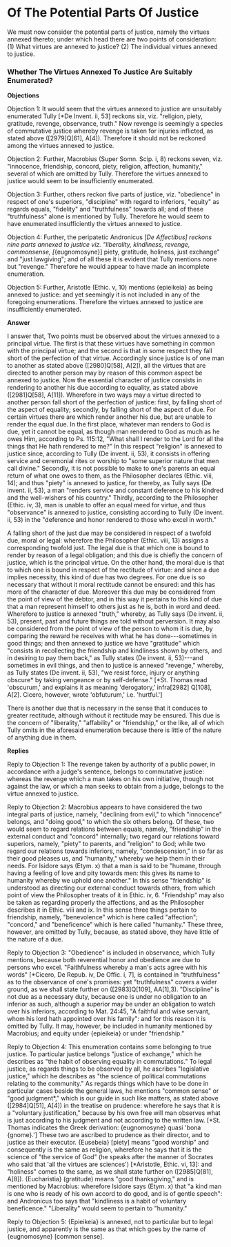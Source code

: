 # Of The Potential Parts Of Justice

We must now consider the potential parts of justice, namely the virtues annexed thereto; under which head there are two points of consideration:
(1) What virtues are annexed to justice?
(2) The individual virtues annexed to justice.
### Whether The Virtues Annexed To Justice Are Suitably Enumerated?

**Objections**

Objection 1: It would seem that the virtues annexed to justice are unsuitably enumerated Tully [*De Invent. ii, 53] reckons six, viz. "religion, piety, gratitude, revenge, observance, truth." Now revenge is seemingly a species of commutative justice whereby revenge is taken for injuries inflicted, as stated above ([2979]Q[61], A[4]). Therefore it should not be reckoned among the virtues annexed to justice.

Objection 2: Further, Macrobius (Super Somn. Scip. i, 8) reckons seven, viz. "innocence, friendship, concord, piety, religion, affection, humanity," several of which are omitted by Tully. Therefore the virtues annexed to justice would seem to be insufficiently enumerated.

Objection 3: Further, others reckon five parts of justice, viz. "obedience" in respect of one's superiors, "discipline" with regard to inferiors, "equity" as regards equals, "fidelity" and "truthfulness" towards all; and of these "truthfulness" alone is mentioned by Tully. Therefore he would seem to have enumerated insufficiently the virtues annexed to justice.

Objection 4: Further, the peripatetic Andronicus [*De Affectibus] reckons nine parts annexed to justice viz. "liberality, kindliness, revenge, commonsense, [*{eugnomosyne}] piety, gratitude, holiness, just exchange" and "just lawgiving"; and of all these it is evident that Tully mentions none but "revenge." Therefore he would appear to have made an incomplete enumeration.

Objection 5: Further, Aristotle (Ethic. v, 10) mentions {epieikeia} as being annexed to justice: and yet seemingly it is not included in any of the foregoing enumerations. Therefore the virtues annexed to justice are insufficiently enumerated.

**Answer**



I answer that, Two points must be observed about the virtues annexed to a principal virtue. The first is that these virtues have something in common with the principal virtue; and the second is that in some respect they fall short of the perfection of that virtue. Accordingly since justice is of one man to another as stated above ([2980]Q[58], A[2]), all the virtues that are directed to another person may by reason of this common aspect be annexed to justice. Now the essential character of justice consists in rendering to another his due according to equality, as stated above ([2981]Q[58], A[11]). Wherefore in two ways may a virtue directed to another person fall short of the perfection of justice: first, by falling short of the aspect of equality; secondly, by falling short of the aspect of due. For certain virtues there are which render another his due, but are unable to render the equal due. In the first place, whatever man renders to God is due, yet it cannot be equal, as though man rendered to God as much as he owes Him, according to Ps. 115:12, "What shall I render to the Lord for all the things that He hath rendered to me?" In this respect "religion" is annexed to justice since, according to Tully (De invent. ii, 53), it consists in offering service and ceremonial rites or worship to "some superior nature that men call divine." Secondly, it is not possible to make to one's parents an equal return of what one owes to them, as the Philosopher declares (Ethic. viii, 14); and thus "piety" is annexed to justice, for thereby, as Tully says (De invent. ii, 53), a man "renders service and constant deference to his kindred and the well-wishers of his country." Thirdly, according to the Philosopher (Ethic. iv, 3), man is unable to offer an equal meed for virtue, and thus "observance" is annexed to justice, consisting according to Tully (De invent. ii, 53) in the "deference and honor rendered to those who excel in worth."

A falling short of the just due may be considered in respect of a twofold due, moral or legal: wherefore the Philosopher (Ethic. viii, 13) assigns a corresponding twofold just. The legal due is that which one is bound to render by reason of a legal obligation; and this due is chiefly the concern of justice, which is the principal virtue. On the other hand, the moral due is that to which one is bound in respect of the rectitude of virtue: and since a due implies necessity, this kind of due has two degrees. For one due is so necessary that without it moral rectitude cannot be ensured: and this has more of the character of due. Moreover this due may be considered from the point of view of the debtor, and in this way it pertains to this kind of due that a man represent himself to others just as he is, both in word and deed. Wherefore to justice is annexed "truth," whereby, as Tully says (De invent. ii, 53), present, past and future things are told without perversion. It may also be considered from the point of view of the person to whom it is due, by comparing the reward he receives with what he has done---sometimes in good things; and then annexed to justice we have "gratitude" which "consists in recollecting the friendship and kindliness shown by others, and in desiring to pay them back," as Tully states (De invent. ii, 53)---and sometimes in evil things, and then to justice is annexed "revenge," whereby, as Tully states (De invent. ii, 53), "we resist force, injury or anything obscure* by taking vengeance or by self-defense." [*St. Thomas read 'obscurum,' and explains it as meaning 'derogatory,' infra[2982] Q[108], A[2]. Cicero, however, wrote 'obfuturum,' i.e. 'hurtful.']

There is another due that is necessary in the sense that it conduces to greater rectitude, although without it rectitude may be ensured. This due is the concern of "liberality," "affability" or "friendship," or the like, all of which Tully omits in the aforesaid enumeration because there is little of the nature of anything due in them.

**Replies**

Reply to Objection 1: The revenge taken by authority of a public power, in accordance with a judge's sentence, belongs to commutative justice: whereas the revenge which a man takes on his own initiative, though not against the law, or which a man seeks to obtain from a judge, belongs to the virtue annexed to justice.

Reply to Objection 2: Macrobius appears to have considered the two integral parts of justice, namely, "declining from evil," to which "innocence" belongs, and "doing good," to which the six others belong. Of these, two would seem to regard relations between equals, namely, "friendship" in the external conduct and "concord" internally; two regard our relations toward superiors, namely, "piety" to parents, and "religion" to God; while two regard our relations towards inferiors, namely, "condescension," in so far as their good pleases us, and "humanity," whereby we help them in their needs. For Isidore says (Etym. x) that a man is said to be "humane, through having a feeling of love and pity towards men: this gives its name to humanity whereby we uphold one another." In this sense "friendship" is understood as directing our external conduct towards others, from which point of view the Philosopher treats of it in Ethic. iv, 6. "Friendship" may also be taken as regarding properly the affections, and as the Philosopher describes it in Ethic. viii and ix. In this sense three things pertain to friendship, namely, "benevolence" which is here called "affection"; "concord," and "beneficence" which is here called "humanity." These three, however, are omitted by Tully, because, as stated above, they have little of the nature of a due.

Reply to Objection 3: "Obedience" is included in observance, which Tully mentions, because both reverential honor and obedience are due to persons who excel. "Faithfulness whereby a man's acts agree with his words" [*Cicero, De Repub. iv, De Offic. i, 7], is contained in "truthfulness" as to the observance of one's promises: yet "truthfulness" covers a wider ground, as we shall state further on ([2983]Q[109], AA[1],3). "Discipline" is not due as a necessary duty, because one is under no obligation to an inferior as such, although a superior may be under an obligation to watch over his inferiors, according to Mat. 24:45, "A faithful and wise servant, whom his lord hath appointed over his family": and for this reason it is omitted by Tully. It may, however, be included in humanity mentioned by Macrobius; and equity under {epieikeia} or under "friendship."

Reply to Objection 4: This enumeration contains some belonging to true justice. To particular justice belongs "justice of exchange," which he describes as "the habit of observing equality in commutations." To legal justice, as regards things to be observed by all, he ascribes "legislative justice," which he describes as "the science of political commutations relating to the community." As regards things which have to be done in particular cases beside the general laws, he mentions "common sense" or "good judgment*," which is our guide in such like matters, as stated above ([2984]Q[51], A[4]) in the treatise on prudence: wherefore he says that it is a "voluntary justification," because by his own free will man observes what is just according to his judgment and not according to the written law. [*St. Thomas indicates the Greek derivation: {eugnomosyne} quasi 'bona {gnome}.'] These two are ascribed to prudence as their director, and to justice as their executor. {Eusebeia} [piety] means "good worship" and consequently is the same as religion, wherefore he says that it is the science of "the service of God" (he speaks after the manner of Socrates who said that 'all the virtues are sciences') [*Aristotle, Ethic. vi, 13]: and "holiness" comes to the same, as we shall state further on ([2985]Q[81], A[8]). {Eucharistia} (gratitude) means "good thanksgiving," and is mentioned by Macrobius: wherefore Isidore says (Etym. x) that "a kind man is one who is ready of his own accord to do good, and is of gentle speech": and Andronicus too says that "kindliness is a habit of voluntary beneficence." "Liberality" would seem to pertain to "humanity."

Reply to Objection 5: {Epieikeia} is annexed, not to particular but to legal justice, and apparently is the same as that which goes by the name of {eugnomosyne} [common sense].
